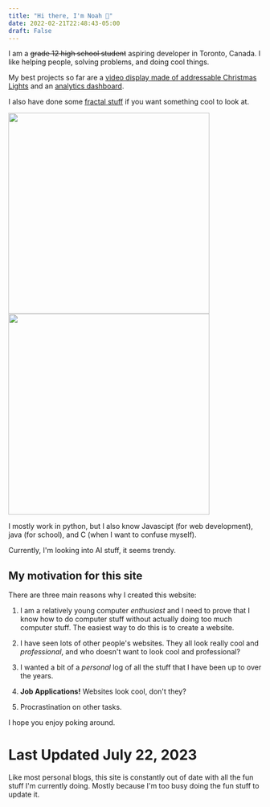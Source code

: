 ```yaml
---
title: "Hi there, I'm Noah 👋"
date: 2022-02-21T22:48:43-05:00
draft: False
---
```


I am a ~~grade 12 high school student~~ aspiring developer in Toronto, Canada. I like helping people, solving problems, and doing cool things. 

My best projects so far are a [video display made of addressable Christmas Lights](/projects/chrsistmas-lights) and an [analytics dashboard](/projects/ers-dashboard). 

I also have done some [fractal stuff](/projects/fractals) if you want something cool to look at.

<img src="https://user-images.githubusercontent.com/55935207/156491719-7fedf74a-e72a-4de9-b81e-7b88421ca64a.gif" width="400" height="400" /> <img src="https://user-images.githubusercontent.com/55935207/156935021-527fe4d6-eb41-421b-a8e2-8305f1a872c2.gif" width="400" height="400" />

I mostly work in python, but I also know Javascipt (for web development), java (for school), and C (when I want to confuse myself). 

Currently, I'm looking into AI stuff, it seems trendy. 

## My motivation for this site
There are three main reasons why I created this website:

1. I am a relatively young computer *enthusiast* and I need to prove that I know how to do computer stuff without actually doing too much computer stuff. The easiest way to do this is to create a website.

2. I have seen lots of other people's websites. They all look really cool and *professional*, and who doesn't want to look cool and professional?

3. I wanted a bit of a *personal* log of all the stuff that I have been up to over the years. 

4. **Job Applications!** Websites look cool, don't they? 

5. Procrastination on other tasks.

I hope you enjoy poking around. 


# Last Updated July 22, 2023
Like most personal blogs, this site is constantly out of date with all the fun stuff I'm currently doing. Mostly because I'm too busy doing the fun stuff to update it.

